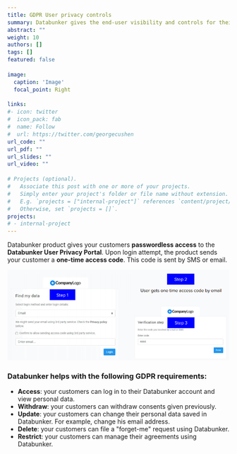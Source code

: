 ```yaml
---
title: GDPR User privacy controls
summary: Databunker gives the end-user visibility and controls for their Personal Identifiable Information (PII).
abstract: ""
weight: 10
authors: []
tags: []
featured: false

image:
  caption: 'Image'
  focal_point: Right

links:
#- icon: twitter
#  icon_pack: fab
#  name: Follow
#  url: https://twitter.com/georgecushen
url_code: ""
url_pdf: ""
url_slides: ""
url_video: ""

# Projects (optional).
#   Associate this post with one or more of your projects.
#   Simply enter your project's folder or file name without extension.
#   E.g. `projects = ["internal-project"]` references `content/project/deep-learning/index.md`.
#   Otherwise, set `projects = []`.
projects:
# - internal-project
---
```

Databunker product gives your customers **passwordless access** to the **Databunker User Privacy Portal**. Upon login attempt, the product sends your customer a **one-time access code**. This code is sent by SMS or email.

![User login](user-login.png)


### Databunker helps with the following GDPR requirements:

* **Access**: your customers can log in to their Databunker account and view personal data.
* **Withdraw**: your customers can withdraw consents given previously.
* **Update**: your customers can change their personal data saved in Databunker. For example, change his email address.
* **Delete**: your customers can file a "forget-me" request using Databunker.
* **Restrict**: your customers can manage their agreements using Databunker.
